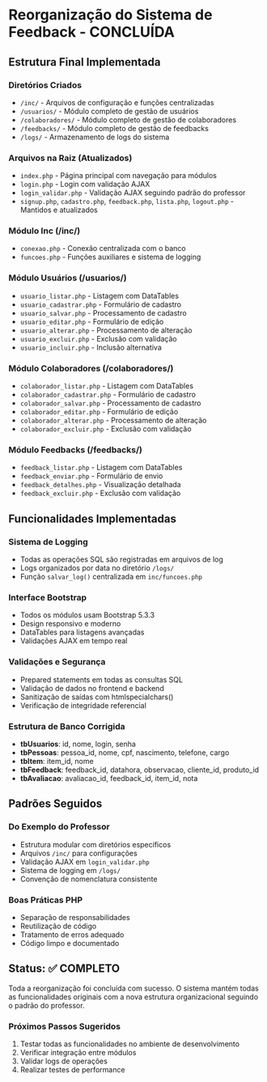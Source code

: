 # Reorganização do Sistema de Feedback - CONCLUÍDA

## Estrutura Final Implementada

### Diretórios Criados

- `/inc/` - Arquivos de configuração e funções centralizadas
- `/usuarios/` - Módulo completo de gestão de usuários
- `/colaboradores/` - Módulo completo de gestão de colaboradores
- `/feedbacks/` - Módulo completo de gestão de feedbacks
- `/logs/` - Armazenamento de logs do sistema

### Arquivos na Raiz (Atualizados)

- `index.php` - Página principal com navegação para módulos
- `login.php` - Login com validação AJAX
- `login_validar.php` - Validação AJAX seguindo padrão do professor
- `signup.php`, `cadastro.php`, `feedback.php`, `lista.php`, `logout.php` - Mantidos e atualizados

### Módulo Inc (/inc/)

- `conexao.php` - Conexão centralizada com o banco
- `funcoes.php` - Funções auxiliares e sistema de logging

### Módulo Usuários (/usuarios/)

- `usuario_listar.php` - Listagem com DataTables
- `usuario_cadastrar.php` - Formulário de cadastro
- `usuario_salvar.php` - Processamento de cadastro
- `usuario_editar.php` - Formulário de edição
- `usuario_alterar.php` - Processamento de alteração
- `usuario_excluir.php` - Exclusão com validação
- `usuario_incluir.php` - Inclusão alternativa

### Módulo Colaboradores (/colaboradores/)

- `colaborador_listar.php` - Listagem com DataTables
- `colaborador_cadastrar.php` - Formulário de cadastro
- `colaborador_salvar.php` - Processamento de cadastro
- `colaborador_editar.php` - Formulário de edição
- `colaborador_alterar.php` - Processamento de alteração
- `colaborador_excluir.php` - Exclusão com validação

### Módulo Feedbacks (/feedbacks/)

- `feedback_listar.php` - Listagem com DataTables
- `feedback_enviar.php` - Formulário de envio
- `feedback_detalhes.php` - Visualização detalhada
- `feedback_excluir.php` - Exclusão com validação

## Funcionalidades Implementadas

### Sistema de Logging

- Todas as operações SQL são registradas em arquivos de log
- Logs organizados por data no diretório `/logs/`
- Função `salvar_log()` centralizada em `inc/funcoes.php`

### Interface Bootstrap

- Todos os módulos usam Bootstrap 5.3.3
- Design responsivo e moderno
- DataTables para listagens avançadas
- Validações AJAX em tempo real

### Validações e Segurança

- Prepared statements em todas as consultas SQL
- Validação de dados no frontend e backend
- Sanitização de saídas com htmlspecialchars()
- Verificação de integridade referencial

### Estrutura de Banco Corrigida

- **tbUsuarios**: id, nome, login, senha
- **tbPessoas**: pessoa_id, nome, cpf, nascimento, telefone, cargo
- **tbItem**: item_id, nome
- **tbFeedback**: feedback_id, datahora, observacao, cliente_id, produto_id
- **tbAvaliacao**: avaliacao_id, feedback_id, item_id, nota

## Padrões Seguidos

### Do Exemplo do Professor

- Estrutura modular com diretórios específicos
- Arquivos `/inc/` para configurações
- Validação AJAX em `login_validar.php`
- Sistema de logging em `/logs/`
- Convenção de nomenclatura consistente

### Boas Práticas PHP

- Separação de responsabilidades
- Reutilização de código
- Tratamento de erros adequado
- Código limpo e documentado

## Status: ✅ COMPLETO

Toda a reorganização foi concluída com sucesso. O sistema mantém todas as funcionalidades originais com a nova estrutura organizacional seguindo o padrão do professor.

### Próximos Passos Sugeridos

1. Testar todas as funcionalidades no ambiente de desenvolvimento
2. Verificar integração entre módulos
3. Validar logs de operações
4. Realizar testes de performance
